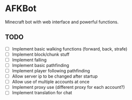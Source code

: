# AFKBot
Minecraft bot with web interface and powerful functions.

## TODO
- [ ] Implement basic walking functions (forward, back, strafe)
- [ ] Implement block/chunk stuff
- [ ] Implement falling
- [ ] Implement basic pathfinding
- [ ] Implement player following pathfinding
- [ ] Allow server ip to be changed after startup
- [ ] Allow use of multiple accounts at once
- [ ] Implement proxy use (different proxy for each account?)
- [ ] Implement translation for chat
